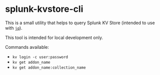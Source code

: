 # splunk-kvstore-cli

This is a small utility that helps to query Splunk KV Store (intended to use with [`jq`](https://stedolan.github.io/jq/)).  

This tool is intended for local development only.

Commands available:

* `kv login -c user:password`
* `kv get addon_name`
* `kv get addon_name:collection_name`
